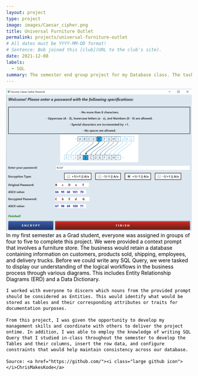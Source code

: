 ```yaml
---
layout: project
type: project
image: images/Caesar_cipher.png
title: Universal Furniture Outlet
permalink: projects/universal-furniture-outlet
# All dates must be YYYY-MM-DD format!
# Sentence: Bob joined this [club](URL to the club's site).
date: 2021-12-08
labels:
  - SQL
summary: The semester end group project for my Database class. The task is to understand the database logic for a furniture store processing and shipping orders to customers.
---
```

<span style="color: black; text-shadow: -1px 0 white, 0 1px white, 1px 0 white, 0 -1px white;">
  <img class="ui medium right floated rounded image" src="../images/caesarCipherPassword_interface.png">
    In my first semester as a Grad student, everyone was assigned in groups of four to five to complete this project. We were provided a context prompt that involves a furniture store. The business would retain a database containing information on customers, products sold, shipping, employees, and delivery trucks. Before we could write any SQL Query, we were tasked to display our understanding of the logical workflows in the business process through various diagrams. This includes Entity Relationship Diagrams (ERD) and a Data Dictionary.

    I worked with everyone to discern which nouns from the provided prompt should be considered as Entities. This would identify what would be stored as tables and their corresponding attributes or traits for documentation purposes.

    From this project, I was given the opportunity to develop my management skills and coordinate with others to deliver the project ontime. In addition, I was able to employ the knowledge of writing SQL Query that I studied in-class throughout the semester to develop the Tables and their columns, insert the row data, and configure constraints that would help maintain consistency across our database.
 
    Source: <a href="https://github.com/"><i class="large github icon"></i>ChrisMakesKode</a>
</span>
